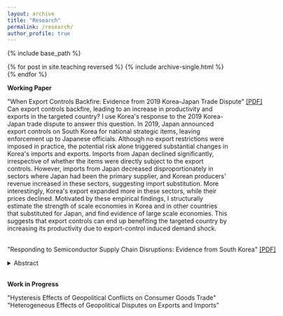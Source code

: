 ```yaml
---
layout: archive
title: "Research"
permalink: /research/
author_profile: true
---
```


{% include base_path %}

{% for post in site.teaching reversed %}
  {% include archive-single.html %}
{% endfor %}

**Working Paper**<br>
<div style="margin-bottom: 1px;"></div>
<span class="indent" style="white-space: nowrap;">"When Export Controls Backfire: Evidence from 2019 Korea-Japan Trade Dispute" <a href="https://younghoon-econ.github.io/YKim_JMP.pdf" target="_blank">[PDF]</a></span><br>
<div class="abstract">
  Can export controls backfire, leading to an increase in productivity and exports in the targeted country? I use Korea's response to the 2019 Korea-Japan trade dispute to answer this question. In 2019, Japan announced export controls on South Korea for national strategic items, leaving enforcement up to Japanese officials. Although no export restrictions were imposed in practice, the potential risk alone triggered substantial changes in Korea's imports and exports. Imports from Japan declined significantly, irrespective of whether the items were directly subject to the export controls. However, imports from Japan decreased disproportionately in sectors where Japan had been the primary supplier, and Korean producers' revenue increased in these sectors, suggesting import substitution. More interestingly, Korea's export expanded more in these sectors, while their prices declined. Motivated by these empirical findings, I structurally estimate the strength of scale economies in Korea and in other countries that substituted for Japan, and find evidence of large scale economies. This suggests that export controls can end up benefiting the targeted country by increasing its productivity due to export-control induced demand shock.</div><br>
  
<span class="indent" style="margin-bottom: 0; white-space: nowrap;">"Responding to Semiconductor Supply Chain Disruptions: Evidence from South Korea" <a href="https://younghoon-econ.github.io/YKim_Semicon_Feb2024.pdf" target="_blank">[PDF]</a></span><br>
<details>
  <summary class="indent" style="font-size: 14px; margin-top: 0;">Abstract</summary>
  <p class="abstract">
    How might semiconductor producers respond to the possibility of restricted access to key imported intermediate goods? And how might this response vary across inputs? I use the response from Korean semiconductor producers amid the 2019 Korea-Japan political dispute to answer these questions. In July 2019, Japan announced potential export controls on South Korea for three key semiconductor inputs, leaving implementation to Japanese officials. Although no export restrictions were applied in practice, the announcement itself triggered uncertainty over the global supply chain, leading to drastically different responses from Korean producers across the three targeted inputs. I present a model featuring two adjustment margins&mdash;inventories and global sourcing decisions&mdash;with heterogeneity across inputs in the initial share of sourcing from Japan. I show that the calibrated model matches the heterogeneous patterns across the three inputs, suggesting that these two adjustment margins played an important role in practice. Using the model, I also solve for how Korean producers would have responded had Japan extended its export controls to other key semiconductor inputs. These counterfactual responses align with actual responses, indicating that semiconductor producers feared an extension of Japanese export controls.
  </p>
</details>
<br>


**Work in Progress**<br>
<div style="margin-bottom: 1px;"></div>
<span class="indent">"Hysteresis Effects of Geopolitical Conflicts on Consumer Goods Trade"</span><br>
<span class="indent">"Heterogeneous Effects of Geopolitical Disputes on Exports and Imports"</span><br>

